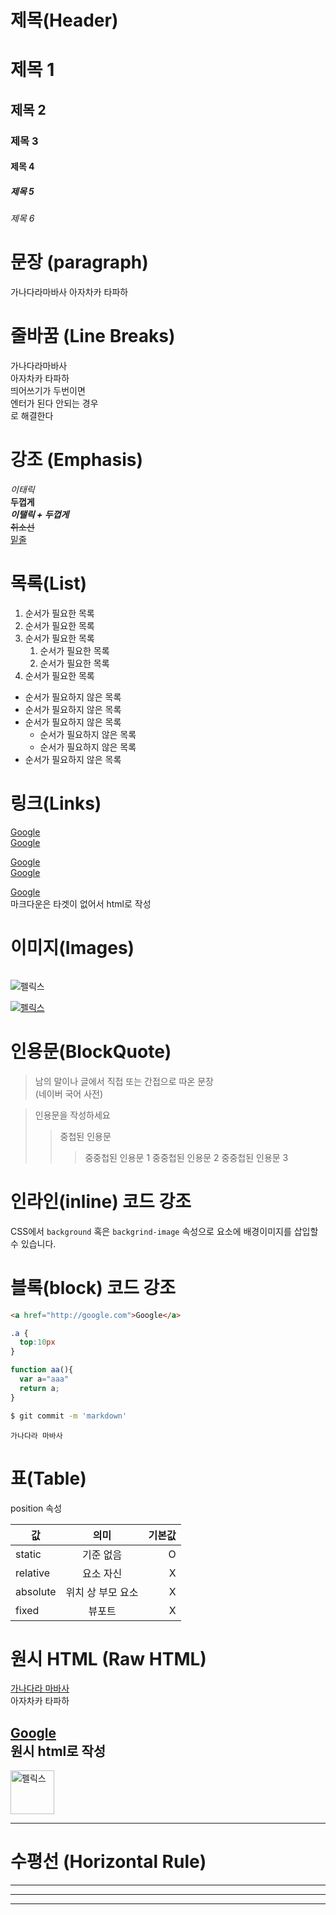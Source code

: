 # 제목(Header)

# 제목 1
## 제목 2
### 제목 3
#### 제목 4
##### 제목 5
###### 제목 6


# 문장 (paragraph)
가나다라마바사 
아자차카 타파하

# 줄바꿈 (Line Breaks)
가나다라마바사  
아자차카 타파하  
띄어쓰기가 두번이면  
엔터가 된다 안되는 경우 </br>
로 해결한다


# 강조 (Emphasis)
_이태릭_  
**두껍게**  
**_이탤릭 + 두껍게_**  
~~취소선~~  
<u>밑줄</u>


# 목록(List)

1. 순서가 필요한 목록
1. 순서가 필요한 목록
1. 순서가 필요한 목록
    1. 순서가 필요한 목록
    1. 순서가 필요한 목록
1. 순서가 필요한 목록


- 순서가 필요하지 않은 목록
- 순서가 필요하지 않은 목록
- 순서가 필요하지 않은 목록
  - 순서가 필요하지 않은 목록
  - 순서가 필요하지 않은 목록
- 순서가 필요하지 않은 목록


# 링크(Links)
<a href="http://google.com">Google</a>  
[Google](http://google.com)


<a href="http://google.com" title="구글로 이동">Google</a>  
[Google](http://google.com "구글로 이동")


<a href="http://google.com" title="구글로 이동" target="_blank">Google</a>  
마크다운은 타겟이 없어서 html로 작성


# 이미지(Images)
![]()

![펠릭스](https://encrypted-tbn0.gstatic.com/images?q=tbn:ANd9GcTl7Ey5oYrRnpjbI8yeDoOLfNcDsEFlsI69L6ThQ6aDywuldr_Xtu6Jb1tc1jkvuim0x9Q&usqp=CAU)

[![펠릭스](https://encrypted-tbn0.gstatic.com/images?q=tbn:ANd9GcTl7Ey5oYrRnpjbI8yeDoOLfNcDsEFlsI69L6ThQ6aDywuldr_Xtu6Jb1tc1jkvuim0x9Q&usqp=CAU)](http://google.com)



# 인용문(BlockQuote)

>남의 말이나 글에서 직접 또는 간접으로 따온 문장  
>(네이버 국어 사전)

>인용문을 작성하세요
>>중첩된 인용문
>>>중중첩된 인용문 1
>>>중중첩된 인용문 2
>>>중중첩된 인용문 3



# 인라인(inline) 코드 강조

CSS에서 `background` 혹은
`backgrind-image` 속성으로 요소에
배경이미지를 삽입할 수 있습니다.



# 블록(block) 코드 강조

```html
<a href="http://google.com">Google</a>  
```

```css
.a {
  top:10px
} 
```

```javascript
function aa(){
  var a="aaa"
  return a;
}
```

```bash
$ git commit -m 'markdown'
```

```plaintext
가나다라 마바사
```


# 표(Table)

position 속성

값 | 의미 | 기본값
--|:--:|--:
static | 기준 없음 | O
relative | 요소 자신 | X
absolute | 위치 상 부모 요소 | X
fixed | 뷰포트 | X


# 원시 HTML (Raw HTML)

<span style="text-decoration:underline;">가나다라 </span> <u>마바사</u> <br/>
아자차카 타파하

<a href="http://google.com" title="구글로 이동" target="_blank">Google</a>  
원시 html로 작성
---
<img width="70" src="https://encrypted-tbn0.gstatic.com/images?q=tbn:ANd9GcTl7Ey5oYrRnpjbI8yeDoOLfNcDsEFlsI69L6ThQ6aDywuldr_Xtu6Jb1tc1jkvuim0x9Q&usqp=CAU" alt="펠릭스">

***


# 수평선 (Horizontal Rule)
---
***
___


